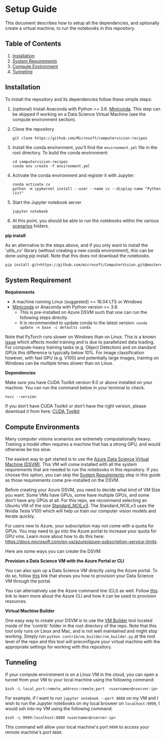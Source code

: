 # Setup Guide

This document describes how to setup all the dependencies, and optionally create a virtual machine,
to run the notebooks in this repository.


## Table of Contents

1. [Installation](#installation)
1. [System Requirements](#system-requirements)
1. [Compute Environment](#compute-environments)
1. [Tunneling](#tunneling)

## Installation

To install the repository and its dependencies follow these simple steps:  

1. (optional) Install Anaconda with Python >= 3.6. [Miniconda](https://conda.io/miniconda.html). This step can be skipped if working on a Data Science Virtual Machine (see the compute environment section).

1. Clone the repository
    ```
    git clone https://github.com/Microsoft/computervision-recipes
    ```
1. Install the conda environment, you'll find the `environment.yml` file in the root directory. To build the conda environment:
    ```
    cd computervision-recipes
    conda env create -f environment.yml
    ```
1. Activate the conda environment and register it with Jupyter:
    ```
    conda activate cv
    python -m ipykernel install --user --name cv --display-name "Python (cv)"
    ```
1. Start the Jupyter notebook server
    ```
    jupyter notebook
    ```
1. At this point, you should be able to run the notebooks within the various [scenarios](scenarios) folders.

__pip install__

As an alternative to the steps above, and if you only want to install the 'utils_cv' library (without creating a new conda environment), this can be done using pip install. Note that this does not download the notebooks.

```bash
pip install git+https://github.com/microsoft/ComputerVision.git@master#egg=utils_cv
```


## System Requirement

__Requirements__

* A machine running Linux (suggested) >= 16.04 LTS or Windows
* [Miniconda](https://docs.conda.io/en/latest/miniconda.html) or Anaconda with Python version >= 3.6.
    * This is pre-installed on Azure DSVM such that one can run the following steps directly.
    * It is recommended to update conda to the latest version: `conda update -n base -c defaults conda`

Note that PyTorch runs slower on Windows than on Linux. This is a known [issue](https://github.com/pytorch/pytorch/issues/12831) which affects model training and is due to parallelized data loading. For compute-heavy training tasks (e.g. Object Detection) and on standard GPUs this difference is typically below 10%. For image classification however, with fast GPU (e.g. V100) and potentially large images, training on Windows can be multiple times slower than on Linux.

__Dependencies__

Make sure you have CUDA Toolkit version 9.0 or above installed on your machine. You can run the command below in your terminal to check.

```
nvcc --version
```

If you don't have CUDA Toolkit or don't have the right version, please download it from here: [CUDA Toolkit](https://developer.nvidia.com/cuda-toolkit)


## Compute Environments

Many computer visions scenarios are extremely computationally heavy. Training a model often requires a machine that has a strong GPU, and would otherwise be too slow.

The easiest way to get started is to use the [Azure Data Science Virtual Machine (DSVM)](https://azure.microsoft.com/en-us/services/virtual-machines/data-science-virtual-machines/). This VM will come installed with all the system requirements that are needed to run the notebooks in this repository. If you choose this option, you can skip the [System Requirements](#system-requirements) step in this guide as those requirements come pre-installed on the DSVM.

Before creating your Azure DSVM, you need to decide what kind of VM Size you want. Some VMs have GPUs, some have multiple GPUs, and some don't have any GPUs at all. For this repo, we recommend selecting an Ubuntu VM of the size [Standard_NC6_v3](https://docs.microsoft.com/en-us/azure/virtual-machines/windows/sizes-gpu#ncv3-series). The Standard_NC6_v3 uses the Nvidia Tesla V100 which will help us train our computer vision models and iterate quickly.

For users new to Azure, your subscription may not come with a quota for GPUs. You may need to go into the Azure portal to increase your quota for GPU vms. Learn more about how to do this here: https://docs.microsoft.com/en-us/azure/azure-subscription-service-limits.

Here are some ways you can create the DSVM:

__Provision a Data Science VM with the Azure Portal or CLI__

You can also spin up a Data Science VM directly using the Azure portal. To do so, follow
[this](https://docs.microsoft.com/en-us/azure/machine-learning/data-science-virtual-machine/dsvm-ubuntu-intro)
link that shows you how to provision your Data Science VM through the portal.

You can alternatively use the Azure command line (CLI) as well. Follow
[this](https://docs.microsoft.com/en-us/cli/azure/azure-cli-vm-tutorial?view=azure-cli-latest)
link to learn more about the Azure CLI and how it can be used to provision
resources.

__Virtual Machine Builder__

One easy way to create your DSVM is to use the [VM Builder](contrib/vm_builder) tool located inside of the 'contrib' folder in the root directory of the repo. Note that this tool only runs on Linux and Mac, and is not well maintained and might stop working. Simply run `python contrib/vm_builder/vm_builder.py` at the root level of the repo and this tool will preconfigure your virtual machine with the appropriate settings for working with this repository.



## Tunneling

If your compute environment is on a Linux VM in the cloud, you can open a tunnel from your VM to your local machine using the following command:
```
$ssh -L local_port:remote_address:remote_port  <username>@<server-ip>
```

For example, if I want to run `jupyter notebook --port 8888` on my VM and I
wish to run the Jupyter notebooks on my local broswer on `localhost:9999`, I
would ssh into my VM using the following command:

```
$ssh -L 9999:localhost:8888 <username>@<server-ip>
```

This command will allow your local machine's port `9999` to access your remote
machine's port `8888`.
